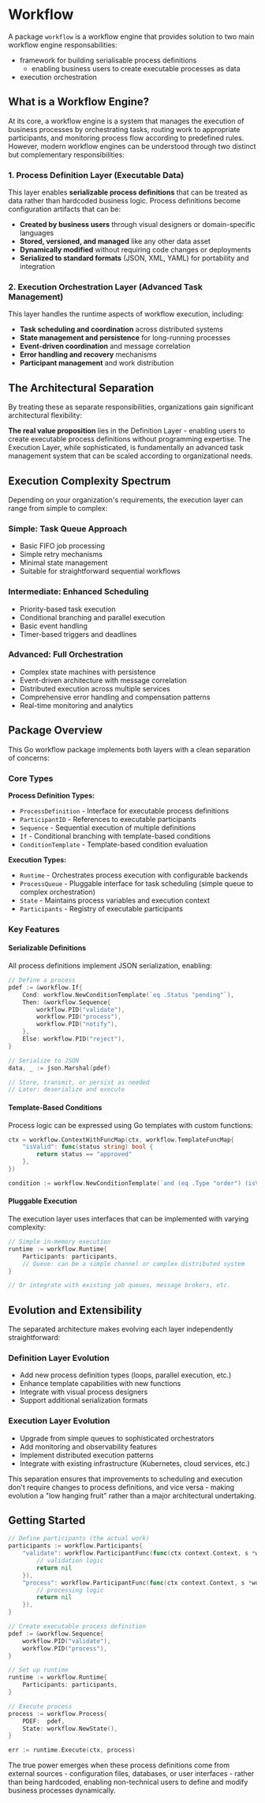 # Workflow

A package `workflow` is a workflow engine that provides solution to two main workflow engine responsabilities:

- framework for building serialisable process definitions
  - enabling business users to create executable processes as data
- execution orchestration

## What is a Workflow Engine?

At its core, a workflow engine is a system that manages the execution of business processes by orchestrating tasks, routing work to appropriate participants, and monitoring process flow according to predefined rules. However, modern workflow engines can be understood through two distinct but complementary responsibilities:

### 1. **Process Definition Layer** (Executable Data)

This layer enables **serializable process definitions** that can be treated as data rather than hardcoded business logic. Process definitions become configuration artifacts that can be:

- **Created by business users** through visual designers or domain-specific languages
- **Stored, versioned, and managed** like any other data asset
- **Dynamically modified** without requiring code changes or deployments
- **Serialized to standard formats** (JSON, XML, YAML) for portability and integration

### 2. **Execution Orchestration Layer** (Advanced Task Management)

This layer handles the runtime aspects of workflow execution, including:

- **Task scheduling and coordination** across distributed systems
- **State management and persistence** for long-running processes
- **Event-driven coordination** and message correlation
- **Error handling and recovery** mechanisms
- **Participant management** and work distribution

## The Architectural Separation

By treating these as separate responsibilities, organizations gain significant architectural flexibility:

**The real value proposition** lies in the Definition Layer - enabling users to create executable process definitions without programming expertise. The Execution Layer, while sophisticated, is fundamentally an advanced task management system that can be scaled according to organizational needs.

## Execution Complexity Spectrum

Depending on your organization's requirements, the execution layer can range from simple to complex:

### **Simple: Task Queue Approach**

- Basic FIFO job processing
- Simple retry mechanisms
- Minimal state management
- Suitable for straightforward sequential workflows

### **Intermediate: Enhanced Scheduling**

- Priority-based task execution
- Conditional branching and parallel execution
- Basic event handling
- Timer-based triggers and deadlines

### **Advanced: Full Orchestration**

- Complex state machines with persistence
- Event-driven architecture with message correlation
- Distributed execution across multiple services
- Comprehensive error handling and compensation patterns
- Real-time monitoring and analytics

## Package Overview

This Go workflow package implements both layers with a clean separation of concerns:

### Core Types

**Process Definition Types:**

- `ProcessDefinition` - Interface for executable process definitions
- `ParticipantID` - References to executable participants
- `Sequence` - Sequential execution of multiple definitions
- `If` - Conditional branching with template-based conditions
- `ConditionTemplate` - Template-based condition evaluation

**Execution Types:**

- `Runtime` - Orchestrates process execution with configurable backends
- `ProcessQueue` - Pluggable interface for task scheduling (simple queue to complex orchestration)
- `State` - Maintains process variables and execution context
- `Participants` - Registry of executable participants

### Key Features

#### **Serializable Definitions**

All process definitions implement JSON serialization, enabling:

```go
// Define a process
pdef := &workflow.If{
    Cond: workflow.NewConditionTemplate(`eq .Status "pending"`),
    Then: &workflow.Sequence{
        workflow.PID("validate"),
        workflow.PID("process"),
        workflow.PID("notify"),
    },
    Else: workflow.PID("reject"),
}

// Serialize to JSON
data, _ := json.Marshal(pdef)

// Store, transmit, or persist as needed
// Later: deserialize and execute
```

#### **Template-Based Conditions**
Process logic can be expressed using Go templates with custom functions:
```go
ctx = workflow.ContextWithFuncMap(ctx, workflow.TemplateFuncMap{
    "isValid": func(status string) bool { 
        return status == "approved" 
    },
})

condition := workflow.NewConditionTemplate(`and (eq .Type "order") (isValid .Status)`)
```

#### **Pluggable Execution**
The execution layer uses interfaces that can be implemented with varying complexity:
```go
// Simple in-memory execution
runtime := workflow.Runtime{
    Participants: participants,
    // Queue: can be a simple channel or complex distributed system
}

// Or integrate with existing job queues, message brokers, etc.
```

## Evolution and Extensibility

The separated architecture makes evolving each layer independently straightforward:

### **Definition Layer Evolution**
- Add new process definition types (loops, parallel execution, etc.)
- Enhance template capabilities with new functions
- Integrate with visual process designers
- Support additional serialization formats

### **Execution Layer Evolution**
- Upgrade from simple queues to sophisticated orchestrators
- Add monitoring and observability features  
- Implement distributed execution patterns
- Integrate with existing infrastructure (Kubernetes, cloud services, etc.)

This separation ensures that improvements to scheduling and execution don't require changes to process definitions, and vice versa - making evolution a "low hanging fruit" rather than a major architectural undertaking.

## Getting Started

```go
// Define participants (the actual work)
participants := workflow.Participants{
    "validate": workflow.ParticipantFunc(func(ctx context.Context, s *workflow.State) error {
        // validation logic
        return nil
    }),
    "process": workflow.ParticipantFunc(func(ctx context.Context, s *workflow.State) error {
        // processing logic  
        return nil
    }),
}

// Create executable process definition
pdef := &workflow.Sequence{
    workflow.PID("validate"),
    workflow.PID("process"),
}

// Set up runtime
runtime := workflow.Runtime{
    Participants: participants,
}

// Execute process
process := workflow.Process{
    PDEF:  pdef,
    State: workflow.NewState(),
}

err := runtime.Execute(ctx, process)
```

The true power emerges when these process definitions come from external sources - configuration files, databases, or user interfaces - rather than being hardcoded, enabling non-technical users to define and modify business processes dynamically.